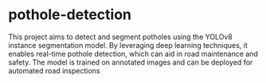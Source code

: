 # pothole-detection
This project aims to detect and segment potholes using the YOLOv8 instance segmentation model. By leveraging deep learning techniques, it enables real-time pothole detection, which can aid in road maintenance and safety. The model is trained on annotated images and can be deployed for automated road inspections
